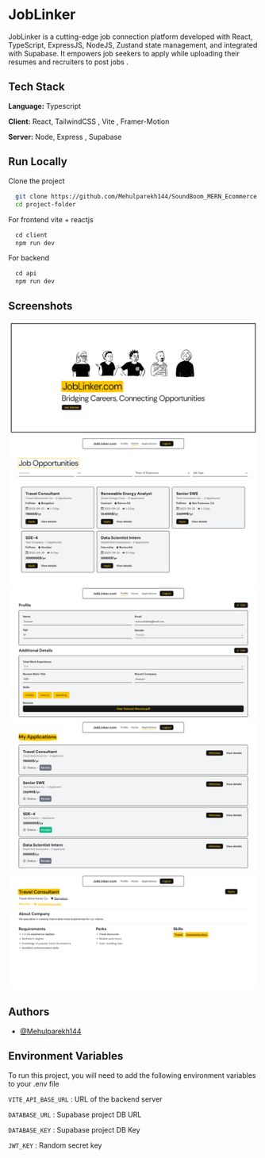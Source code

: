
# JobLinker

JobLinker is a cutting-edge job connection platform developed with React, TypeScript, ExpressJS, NodeJS, Zustand state management, and integrated with Supabase. It empowers job seekers to apply while uploading their resumes and recruiters to post jobs .


## Tech Stack

**Language:** Typescript

**Client:** React, TailwindCSS , Vite , Framer-Motion

**Server:** Node, Express , Supabase



## Run Locally

Clone the project


```bash
  git clone https://github.com/Mehulparekh144/SoundBoom_MERN_Ecommerce.git
  cd project-folder
```

For frontend vite + reactjs
```
  cd client
  npm run dev
```

For backend 
```
  cd api
  npm run dev
```



## Screenshots

![screenshots](./demoScreenshots/landing.png)
![screenshots](./demoScreenshots/home.png)
![screenshots](./demoScreenshots/profile.png)
![screenshots](./demoScreenshots/applications.png)
![screenshots](./demoScreenshots/individual_application.png)



## Authors

- [@Mehulparekh144](https://github.com/Mehulparekh144/)



## Environment Variables

To run this project, you will need to add the following environment variables to your .env file

`VITE_API_BASE_URL` : URL of the backend server

`DATABASE_URL` : Supabase project DB URL

`DATABASE_KEY` : Supabase project DB Key

`JWT_KEY` : Random secret key

